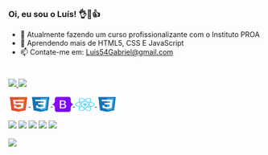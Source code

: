 ### Oi, eu sou o  Luís! 👌🤠👍

- 🔭 Atualmente fazendo um curso profissionalizante com o Instituto PROA
- 🌱 Aprendendo mais de HTML5, CSS E JavaScript
- 📫 Contate-me em: Luis54Gabriel@gmail.com
#
<div>
  <a href="https://github.com/rafaballerini">
  <img height="185em" src="https://github-readme-stats.vercel.app/api?username=luis54gabriel&show_icons=true&theme=synthwave&include_all_commits=true&count_private=true"/>
  <img height="190em" src="https://github-readme-stats.vercel.app/api/top-langs/?username=luis54gabriel&layout=compact&langs_count=7&theme=synthwave"/>
</div>
<div style="display: inline_block"><br>
  <img align="center" alt="Luis-HTML" height="30" width="40" src="https://raw.githubusercontent.com/devicons/devicon/master/icons/html5/html5-original.svg">
  <img align="center" alt="Luis-CSS" height="30" width="40" src="https://raw.githubusercontent.com/devicons/devicon/master/icons/css3/css3-original.svg">
  <img align="center" alt="Luis-BOOTSTRAP" height="30" width="40" src="https://raw.githubusercontent.com/devicons/devicon/master/icons/bootstrap/bootstrap-original.svg">
  <img align="center" alt="Luis-REACT" height="30" width="40" src="https://raw.githubusercontent.com/devicons/devicon/master/icons/react/react-original.svg">
  <img align="center" alt="Luis-CSS" height="30" width="40" src="https://raw.githubusercontent.com/devicons/devicon/master/icons/css3/css3-original.svg">
</div>
  <br>
<div> 
  <a href="https://www.youtube.com/channel/UCQbEqaQEvgN_pe3C0O-xmZg" target="_blank"><img src="https://img.shields.io/badge/YouTube-FF0000?style=for-the-badge&logo=youtube&logoColor=white" target="_blank"></a>
  <a href="https://instagram.com/_sixhouse_" target="_blank"><img src="https://img.shields.io/badge/-Instagram-%23E4405F?style=for-the-badge&logo=instagram&logoColor=white" target="_blank"></a>
 	<a href="https://www.twitch.tv/Sixhouse_" target="_blank"><img src="https://img.shields.io/badge/Twitch-9146FF?style=for-the-badge&logo=twitch&logoColor=white" target="_blank"></a>
  <a href = "mailto:luis54gabriel@gmail.com"><img src="https://img.shields.io/badge/-Gmail-%23333?style=for-the-badge&logo=gmail&logoColor=white" target="_blank"></a>
  <a href="https://www.linkedin.com/in/lu%C3%ADs-gabriel-da-silva-31173b21a/" target="_blank"><img src="https://img.shields.io/badge/-LinkedIn-%230077B5?style=for-the-badge&logo=linkedin&logoColor=white" target="_blank"></a> 
</div>
  <br>
  <img align=left src="https://th.bing.com/th/id/OIP.rcqX6op2jfsCd2e-mw1Q8wHaEK?pid=ImgDet&rs=1">
